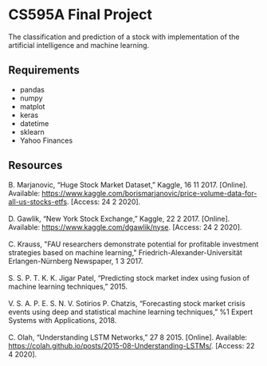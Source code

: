 # CS595A Final Project
The classification and prediction of a stock with implementation of the artificial intelligence and machine learning. 

## Requirements
- pandas
- numpy
- matplot
- keras
- datetime
- sklearn
- Yahoo Finances


## Resources
B. Marjanovic, “Huge Stock Market Dataset,” Kaggle, 16 11 2017. [Online]. Available: https://www.kaggle.com/borismarjanovic/price-volume-data-for-all-us-stocks-etfs. [Access: 24 2 2020].<br><br>
D. Gawlik, “New York Stock Exchange,” Kaggle, 22 2 2017. [Online]. Available: https://www.kaggle.com/dgawlik/nyse. [Access: 24 2 2020].<br><br>
C. Krauss, "FAU researchers demonstrate potential for profitable investment strategies based on machine learning," Friedrich-Alexander-Universität Erlangen-Nürnberg Newspaper, 1 3 2017. <br><br>
S. S. P. T. K. K. Jigar Patel, “Predicting stock market index using fusion of machine learning techniques,” 2015. <br><br>
V. S. A. P. E. S. N. V. Sotirios P. Chatzis, “Forecasting stock market crisis events using deep and statistical machine learning techniques,” %1 Expert Systems with Applications, 2018. <br><br>
C. Olah, “Understanding LSTM Networks,” 27 8 2015. [Online]. Available: https://colah.github.io/posts/2015-08-Understanding-LSTMs/. [Access: 22 4 2020].<br><br>
